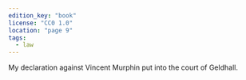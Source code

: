 ```yaml
---
edition_key: "book"
license: "CC0 1.0"
location: "page 9"
tags:
  - law
---
```

My declaration
against Vincent Murphin put into the court of Geldhall.
